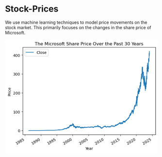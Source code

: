 # Stock-Prices
We use machine learning techniques to model price movements on the stock market. This primarily focuses on the changes in the share price of Microsoft.

![Microsoft Share Price Graph](https://github.com/MathmoBen/Stock-Prices/blob/main/SharePic.png)
